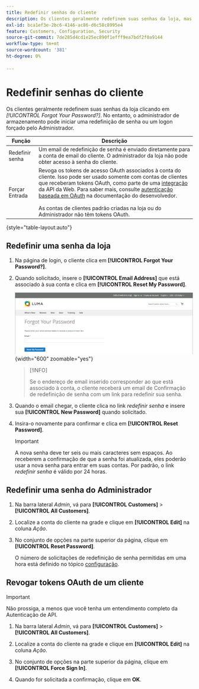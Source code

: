 ```yaml
---
title: Redefinir senhas do cliente
description: Os clientes geralmente redefinem suas senhas da loja, mas um administrador de loja pode iniciar uma redefinição de senha ou uma entrada forçada do Administrador.
exl-id: bca1ef3e-2bc6-4146-ac86-d6c58c8995e4
feature: Customers, Configuration, Security
source-git-commit: 7de285d4cd1e25ec890f1efff9ea7bdf2f0a9144
workflow-type: tm+mt
source-wordcount: '381'
ht-degree: 0%

---
```


# Redefinir senhas do cliente

Os clientes geralmente redefinem suas senhas da loja clicando em _[!UICONTROL Forgot Your Password?]_. No entanto, o administrador de armazenamento pode iniciar uma redefinição de senha ou um logon forçado pelo Administrador.

| Função | Descrição |
| --- | --- |
| Redefinir senha | Um email de redefinição de senha é enviado diretamente para a conta de email do cliente. O administrador da loja não pode obter acesso à senha do cliente. |
| Forçar Entrada | Revoga os tokens de acesso OAuth associados à conta do cliente. Isso pode ser usado somente com contas de clientes que receberam tokens OAuth, como parte de uma [integração](../systems/integrations.md) da API da Web. Para saber mais, consulte [autenticação baseada em OAuth](https://developer.adobe.com/commerce/webapi/get-started/authentication/gs-authentication-oauth/) na documentação do desenvolvedor. <br/><br/>As contas de clientes padrão criadas na loja ou do Administrador não têm tokens OAuth. |

{style="table-layout:auto"}

## Redefinir uma senha da loja

1. Na página de login, o cliente clica em **[!UICONTROL Forgot Your Password?]**.

1. Quando solicitado, insere o **[!UICONTROL Email Address]** que está associado à sua conta e clica em **[!UICONTROL Reset My Password]**.

   ![Esqueceu sua senha](assets/forgot-password.png){width="600" zoomable="yes"}

   >[!INFO]
   >
   >Se o endereço de email inserido corresponder ao que está associado à conta, o cliente receberá um email de Confirmação de redefinição de senha com um link para redefinir sua senha.

1. Quando o email chegar, o cliente clica no link _redefinir senha_ e insere sua **[!UICONTROL New Password]** quando solicitado.

1. Insira-o novamente para confirmar e clica em **[!UICONTROL Reset Password]**.

   >[!IMPORTANT]
   >
   >A nova senha deve ter seis ou mais caracteres sem espaços. Ao receberem a confirmação de que a senha foi atualizada, eles poderão usar a nova senha para entrar em suas contas. Por padrão, o link _redefinir senha_ é válido por 24 horas.

## Redefinir uma senha do Administrador

1. Na barra lateral _Admin_, vá para **[!UICONTROL Customers]** > **[!UICONTROL All Customers]**.

1. Localize a conta do cliente na grade e clique em **[!UICONTROL Edit]** na coluna _Ação_.

1. No conjunto de opções na parte superior da página, clique em **[!UICONTROL Reset Password]**.

   O número de solicitações de redefinição de senha permitidas em uma hora está definido no tópico [configuração](../configuration-reference/customers/customer-configuration.md).

## Revogar tokens OAuth de um cliente

>[!IMPORTANT]
>
>Não prossiga, a menos que você tenha um entendimento completo da Autenticação de API.

1. Na barra lateral _Admin_, vá para **[!UICONTROL Customers]** > **[!UICONTROL All Customers]**.

1. Localize a conta do cliente na grade e clique em **[!UICONTROL Edit]** na coluna _Ação_.

1. No conjunto de opções na parte superior da página, clique em **[!UICONTROL Force Sign In]**.

1. Quando for solicitada a confirmação, clique em **OK**.
